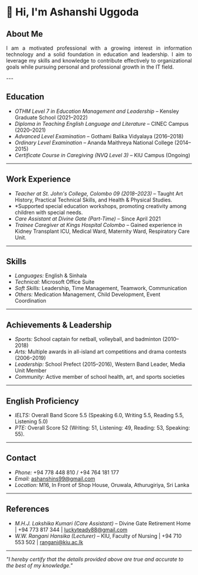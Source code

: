 # 👋 Hi, I'm Ashanshi Uggoda

## About Me
<p align="justify">I am a motivated professional with a growing interest in information technology and a solid foundation in education and leadership. I aim to leverage my skills and knowledge to contribute effectively to organizational goals while pursuing personal and professional growth in the IT field. </p>
---

##  Education

- *OTHM Level 7 in Education Management and Leadership* – Kensley Graduate School (2021–2022)
- *Diploma in Teaching English Language and Literature* – CINEC Campus (2020–2021)
- *Advanced Level Examination* – Gothami Balika Vidyalaya (2016–2018)
- *Ordinary Level Examination* – Ananda Maithreya National College (2014–2015)
- *Certificate Course in Caregiving (NVQ Level 3)* – KIU Campus (Ongoing)

---

##  Work Experience
- *Teacher at St. John's College, Colombo 09 (2018–2023)* – Taught Art History, Practical Technical Skills, and Health & Physical Studies.
- *Supported special education workshops, promoting creativity among children with special needs.
- *Care Assistant at Divine Gate (Part-Time)* – Since April 2021
- *Trainee Caregiver at Kings Hospital Colombo* – Gained experience in Kidney Transplant ICU, Medical Ward, Maternity Ward, Respiratory Care Unit.

---

##  Skills
- *Languages:* English & Sinhala
- *Technical:* Microsoft Office Suite
- *Soft Skills:* Leadership, Time Management, Teamwork, Communication
- *Others:* Medication Management, Child Development, Event Coordination

---

##  Achievements & Leadership
- *Sports:* School captain for netball, volleyball, and badminton (2010–2018)
- *Arts:* Multiple awards in all-island art competitions and drama contests (2006–2019)
- *Leadership:* School Prefect (2015–2016), Western Band Leader, Media Unit Member
- *Community:* Active member of school health, art, and sports societies

---

##  English Proficiency
- *IELTS:* Overall Band Score 5.5 (Speaking 6.0, Writing 5.5, Reading 5.5, Listening 5.0)
- *PTE:* Overall Score 52 (Writing: 51, Listening: 49, Reading: 53, Speaking: 55).

---

##  Contact
- *Phone:* +94 778 448 810 / +94 764 181 177
- *Email:* [ashanshins99@gmail.com](mailto:ashanshins99@gmail.com)
- *Location:* M16, In Front of Shop House, Oruwala, Athurugiriya, Sri Lanka

---

## References
- *M.H.J. Lakshika Kumari (Care Assistant)* – Divine Gate Retirement Home |  +94 773 817 344 |  [luckyteady88@gmail.com](mailto:luckyteady88@gmail.com)
- *W.W. Rangani Hansika (Lecturer)* – KIU, Faculty of Nursing |  +94 710 553 502 |  [rangani@kiu.ac.lk](mailto:rangani@kiu.ac.lk)

---

*"I hereby certify that the details provided above are true and accurate to the best of my knowledge."*


